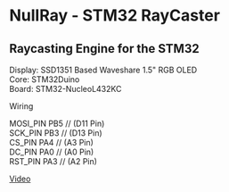 # NullRay - STM32 RayCaster  
  
## Raycasting Engine for the STM32  

Display: SSD1351 Based Waveshare 1.5" RGB OLED  
Core:    STM32Duino  
Board:   STM32-NucleoL432KC  
  
Wiring  
  
MOSI_PIN  PB5  // (D11 Pin)  
SCK_PIN   PB3  // (D13 Pin)  
CS_PIN    PA4  // (A3 Pin)  
DC_PIN    PA0  // (A0 Pin)  
RST_PIN   PA3  // (A2 Pin)  
  
[Video](https://youtu.be/PysdKwrtMgs)  